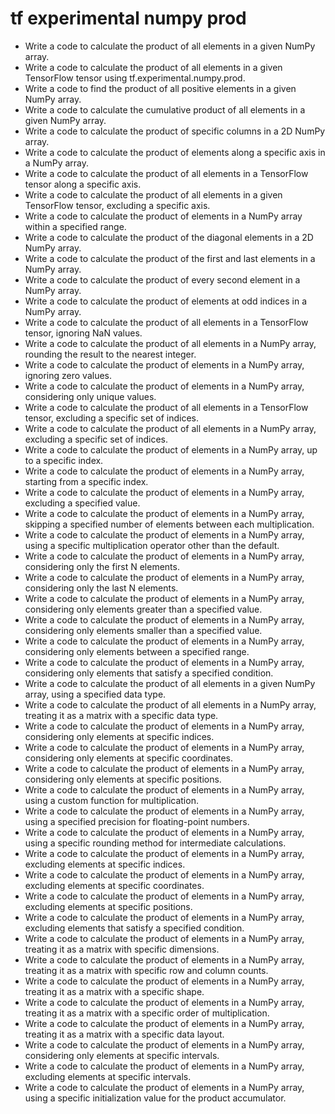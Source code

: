 # tf experimental numpy prod

- Write a code to calculate the product of all elements in a given NumPy array.
- Write a code to calculate the product of all elements in a given TensorFlow tensor using tf.experimental.numpy.prod.
- Write a code to find the product of all positive elements in a given NumPy array.
- Write a code to calculate the cumulative product of all elements in a given NumPy array.
- Write a code to calculate the product of specific columns in a 2D NumPy array.
- Write a code to calculate the product of elements along a specific axis in a NumPy array.
- Write a code to calculate the product of all elements in a TensorFlow tensor along a specific axis.
- Write a code to calculate the product of all elements in a given TensorFlow tensor, excluding a specific axis.
- Write a code to calculate the product of elements in a NumPy array within a specified range.
- Write a code to calculate the product of the diagonal elements in a 2D NumPy array.
- Write a code to calculate the product of the first and last elements in a NumPy array.
- Write a code to calculate the product of every second element in a NumPy array.
- Write a code to calculate the product of elements at odd indices in a NumPy array.
- Write a code to calculate the product of all elements in a TensorFlow tensor, ignoring NaN values.
- Write a code to calculate the product of all elements in a NumPy array, rounding the result to the nearest integer.
- Write a code to calculate the product of elements in a NumPy array, ignoring zero values.
- Write a code to calculate the product of elements in a NumPy array, considering only unique values.
- Write a code to calculate the product of all elements in a TensorFlow tensor, excluding a specific set of indices.
- Write a code to calculate the product of all elements in a NumPy array, excluding a specific set of indices.
- Write a code to calculate the product of elements in a NumPy array, up to a specific index.
- Write a code to calculate the product of elements in a NumPy array, starting from a specific index.
- Write a code to calculate the product of elements in a NumPy array, excluding a specified value.
- Write a code to calculate the product of elements in a NumPy array, skipping a specified number of elements between each multiplication.
- Write a code to calculate the product of elements in a NumPy array, using a specific multiplication operator other than the default.
- Write a code to calculate the product of elements in a NumPy array, considering only the first N elements.
- Write a code to calculate the product of elements in a NumPy array, considering only the last N elements.
- Write a code to calculate the product of elements in a NumPy array, considering only elements greater than a specified value.
- Write a code to calculate the product of elements in a NumPy array, considering only elements smaller than a specified value.
- Write a code to calculate the product of elements in a NumPy array, considering only elements between a specified range.
- Write a code to calculate the product of elements in a NumPy array, considering only elements that satisfy a specified condition.
- Write a code to calculate the product of all elements in a given NumPy array, using a specified data type.
- Write a code to calculate the product of all elements in a NumPy array, treating it as a matrix with a specific data type.
- Write a code to calculate the product of elements in a NumPy array, considering only elements at specific indices.
- Write a code to calculate the product of elements in a NumPy array, considering only elements at specific coordinates.
- Write a code to calculate the product of elements in a NumPy array, considering only elements at specific positions.
- Write a code to calculate the product of elements in a NumPy array, using a custom function for multiplication.
- Write a code to calculate the product of elements in a NumPy array, using a specified precision for floating-point numbers.
- Write a code to calculate the product of elements in a NumPy array, using a specific rounding method for intermediate calculations.
- Write a code to calculate the product of elements in a NumPy array, excluding elements at specific indices.
- Write a code to calculate the product of elements in a NumPy array, excluding elements at specific coordinates.
- Write a code to calculate the product of elements in a NumPy array, excluding elements at specific positions.
- Write a code to calculate the product of elements in a NumPy array, excluding elements that satisfy a specified condition.
- Write a code to calculate the product of elements in a NumPy array, treating it as a matrix with specific dimensions.
- Write a code to calculate the product of elements in a NumPy array, treating it as a matrix with specific row and column counts.
- Write a code to calculate the product of elements in a NumPy array, treating it as a matrix with a specific shape.
- Write a code to calculate the product of elements in a NumPy array, treating it as a matrix with a specific order of multiplication.
- Write a code to calculate the product of elements in a NumPy array, treating it as a matrix with a specific data layout.
- Write a code to calculate the product of elements in a NumPy array, considering only elements at specific intervals.
- Write a code to calculate the product of elements in a NumPy array, excluding elements at specific intervals.
- Write a code to calculate the product of elements in a NumPy array, using a specific initialization value for the product accumulator.